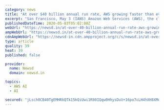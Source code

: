 ```yaml
---
category: news
title: "At over $40 billion annual run rate, AWS growing faster than ever"
excerpt: "San Francisco, May 3 (IANS) Amazon Web Services (AWS), the cloud arm of ecommerce giant Amazon that started off as a side business, has grown into a behemoth in itself, raking in $10 billion in sales in the first quarter this year,"
publishedDateTime: 2020-05-03T05:02:00Z
webUrl: "https://newsd.in/at-over-40-billion-annual-run-rate-aws-growing-faster-than-ever/"
ampWebUrl: "https://newsd.in/at-over-40-billion-annual-run-rate-aws-growing-faster-than-ever/amp/"
cdnAmpWebUrl: "https://newsd-in.cdn.ampproject.org/c/s/newsd.in/at-over-40-billion-annual-run-rate-aws-growing-faster-than-ever/amp/"
type: article
quality: 39
heat: 39
published: false

provider:
  name: Newsd
  domain: newsd.in

topics:
  - AWS AI
  - AI

secured: "jLsch0CB40TgEMHRkQTk15kQiUwi1R80IQqw0HhysDuV+16po7cLH4hXH8XMewO5fAIidu+05q3nl4VtxiW5T7D2T0JcXcn6GwY4QjBH7zly36j5ORJ1kDE2L2VgJP5LFjbSC2GueoSOoij3SwWgoTdGkGsZnITkDDc/VmcTKe4oLdRiGcvUwNGtA4y/tSaAS2vXrTfbmB+IJtZKoA/UKOfjgmPACE8odzAUHH6dvt2ohGF1NgSXE6Wc5hI9VTvKLK2n7SSYLMAsTOKd8e5qqoQs5i0NNaTL5f4sk70HOhzO/XlR83xaTvhT7vP/v+lp;xDwlwg1KEQxvIQZ9yeOPOw=="
---
```


